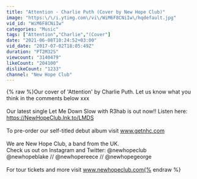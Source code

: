```yaml
---
title: "Attention - Charlie Puth (Cover by New Hope Club)"
image: "https:\/\/i.ytimg.com\/vi\/WiM6F8CNiIw\/hqdefault.jpg"
vid_id: "WiM6F8CNiIw"
categories: "Music"
tags: ["Attention","Charlie","(Cover"]
date: "2021-06-08T10:24:52+03:00"
vid_date: "2017-07-02T18:05:49Z"
duration: "PT2M32S"
viewcount: "3140479"
likeCount: "204100"
dislikeCount: "1233"
channel: "New Hope Club"
---
```

{% raw %}Our cover of 'Attention' by Charlie Puth. Let us know what you think in the comments below xxx <br /><br />Our latest single Let Me Down Slow with R3hab is out now!! Listen here: <a rel="nofollow" target="blank" href="https://NewHopeClub.lnk.to/LMDS">https://NewHopeClub.lnk.to/LMDS</a>  <br /><br />To pre-order our self-titled debut album visit www.getnhc.com<br /><br />We are New Hope Club, a band from the UK. <br />Check us out on Instagram and Twitter: @newhopeclub <br />@newhopeblake // @newhopereece // @newhopegeorge <br /><br />For tour tickets and more visit www.newhopeclub.com{% endraw %}

